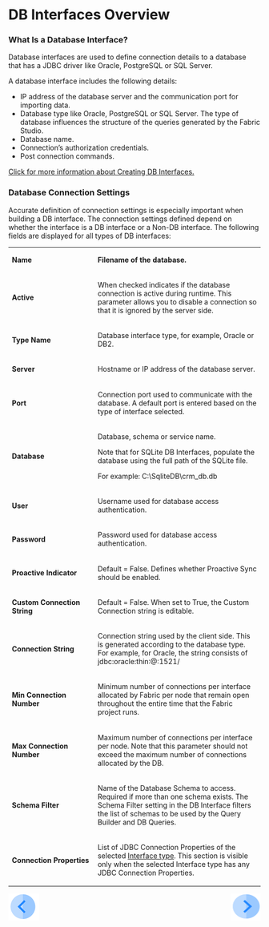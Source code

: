 # DB Interfaces Overview

### What Is a Database Interface?

Database interfaces are used to define connection details to a database that has a JDBC driver like Oracle, PostgreSQL or SQL Server.

A database interface includes the following details:
* IP address of the database server and the communication port for importing data.
* Database type like Oracle, PostgreSQL or SQL Server. The type of database influences the structure of the queries generated by the Fabric Studio.
* Database name.
* Connection’s authorization credentials.
* Post connection commands.

[Click for more information about Creating DB Interfaces.](/articles/05_DB_interfaces/04_creating_a_new_database_interface.md)


### Database Connection Settings

Accurate definition of connection settings is especially important when building a DB interface. The connection settings defined depend on whether the interface is a DB interface or a Non-DB interface. The following fields are displayed for all types of DB interfaces: 

<table width="643">
<tbody>
<tr>
<td width="300pxl">
<p><strong>Name</strong></p>
</td>
<td width="600pxl">
<p><strong>Filename of the database.</strong></p>
</td>
</tr>
<tr>
<td width="210">
<p><strong>Active</strong></p>
</td>
<td width="433">
<p>When checked indicates if the database connection is active during runtime. This parameter allows you to disable a connection so that it is ignored by the server side.</p>
</td>
</tr>
<tr>
<td width="210">
<p><strong>Type Name</strong></p>
</td>
<td width="433">
<p>Database interface type, for example, Oracle or DB2.</p>
</td>
</tr>
<tr>
<td width="210">
<p><strong>Server</strong></p>
</td>
<td width="433">
<p>Hostname or IP address of the database server.</p>
</td>
</tr>
<tr>
<td width="210">
<p><strong>Port</strong></p>
</td>
<td width="433">
<p>Connection port used to communicate with the database. A default port is entered based on the type of interface selected.</p>
</td>
</tr>
<tr>
<td width="210">
<p><strong>Database</strong></p>
</td>
<td width="433">
  <p>Database, schema or service name. </p>
  <p>Note that for SQLite DB Interfaces, populate the database using the full path of the SQLite file.</p>
<p>For example: C:\SqliteDB\crm_db.db </p>
</td>
</tr>
<tr>
<td width="210">
<p><strong>User</strong></p>
</td>
<td width="433">
<p>Username used for database access authentication.</p>
</td>
</tr>
<tr>
<td width="210">
<p><strong>Password</strong></p>
</td>
<td width="433">
<p>Password used for database access authentication.</p>
</td>
</tr>
<tr>
<td width="210">
<p><strong>Proactive Indicator</strong></p>
</td>
<td width="433">
<p>Default = False. Defines whether Proactive Sync should be enabled.</p>
</td>
</tr>
<tr>
<td width="210">
<p><strong>Custom Connection String</strong></p>
</td>
<td width="433">
<p>Default = False. When set to True, the Custom Connection string is editable.</p>
</td>
</tr>
<tr>
<td width="210">
<p><strong>Connection String</strong></p>
</td>
<td width="433">
<p>Connection string used by the client side. This is generated according to the database type. For example, for Oracle, the string consists of jdbc:oracle:thin:@:1521/</p>
</td>
</tr>
<tr>
<td width="210">
<p><strong>Min Connection Number</strong></p>
</td>
<td width="433">
<p>Minimum number of connections per interface allocated by Fabric per node that remain open throughout the entire time that the Fabric project runs.</p>
</td>
</tr>
<tr>
<td width="210">
<p><strong>Max Connection Number</strong></p>
</td>
<td width="433">
<p>Maximum number of connections per interface per node. Note that this parameter should not exceed the maximum number of connections allocated by the DB.</p>
</td>
</tr>
<tr>
<td width="210">
<p><strong><h4>Schema Filter</strong></p>
</td>
<td width="433">
<p>Name of the Database Schema to access. Required if more than one schema exists. The Schema Filter setting in the DB Interface filters the list of schemas to be used by the Query Builder and DB Queries.</p>
</td>
</tr>
<tr>
<td width="210">
<p><strong><h4>Connection Properties</strong></p>
</td>
<td width="433">
<p>List of JDBC Connection Properties of the selected <a href="10_database_types.md">Interface type</a>. This section is visible only when the selected Interface type has any JDBC Connection Properties. </p>
</td>
</tr>
</tbody>
</table>



[![Previous](/articles/images/Previous.png)](/articles/05_DB_interfaces/02_interfaces_source_analysis_guidelines.md)[<img align="right" width="60" height="54" src="/articles/images/Next.png">](/articles/05_DB_interfaces/04_creating_a_new_database_interface.md)